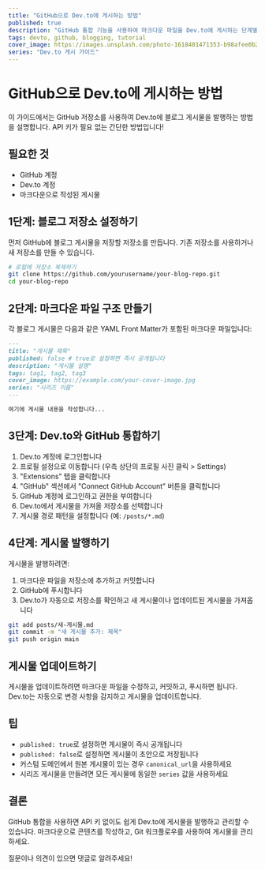 ```yaml
---
title: "GitHub으로 Dev.to에 게시하는 방법"
published: true
description: "GitHub 통합 기능을 사용하여 마크다운 파일을 Dev.to에 게시하는 단계별 가이드"
tags: devto, github, blogging, tutorial
cover_image: https://images.unsplash.com/photo-1618401471353-b98afee0b2eb
series: "Dev.to 게시 가이드"
---
```


# GitHub으로 Dev.to에 게시하는 방법

이 가이드에서는 GitHub 저장소를 사용하여 Dev.to에 블로그 게시물을 발행하는 방법을 설명합니다. API 키가 필요 없는 간단한 방법입니다!

## 필요한 것

- GitHub 계정
- Dev.to 계정
- 마크다운으로 작성된 게시물

## 1단계: 블로그 저장소 설정하기

먼저 GitHub에 블로그 게시물을 저장할 저장소를 만듭니다. 기존 저장소를 사용하거나 새 저장소를 만들 수 있습니다.

```bash
# 로컬에 저장소 복제하기
git clone https://github.com/yourusername/your-blog-repo.git
cd your-blog-repo
```

## 2단계: 마크다운 파일 구조 만들기

각 블로그 게시물은 다음과 같은 YAML Front Matter가 포함된 마크다운 파일입니다:

```markdown
---
title: "게시물 제목"
published: false # true로 설정하면 즉시 공개됩니다
description: "게시물 설명"
tags: tag1, tag2, tag3
cover_image: https://example.com/your-cover-image.jpg
series: "시리즈 이름"
---

여기에 게시물 내용을 작성합니다...
```

## 3단계: Dev.to와 GitHub 통합하기

1. Dev.to 계정에 로그인합니다
2. 프로필 설정으로 이동합니다 (우측 상단의 프로필 사진 클릭 > Settings)
3. "Extensions" 탭을 클릭합니다
4. "GitHub" 섹션에서 "Connect GitHub Account" 버튼을 클릭합니다
5. GitHub 계정에 로그인하고 권한을 부여합니다
6. Dev.to에서 게시물을 가져올 저장소를 선택합니다
7. 게시물 경로 패턴을 설정합니다 (예: `/posts/*.md`)

## 4단계: 게시물 발행하기

게시물을 발행하려면:

1. 마크다운 파일을 저장소에 추가하고 커밋합니다
2. GitHub에 푸시합니다
3. Dev.to가 자동으로 저장소를 확인하고 새 게시물이나 업데이트된 게시물을 가져옵니다

```bash
git add posts/새-게시물.md
git commit -m "새 게시물 추가: 제목"
git push origin main
```

## 게시물 업데이트하기

게시물을 업데이트하려면 마크다운 파일을 수정하고, 커밋하고, 푸시하면 됩니다. Dev.to는 자동으로 변경 사항을 감지하고 게시물을 업데이트합니다.

## 팁

- `published: true`로 설정하면 게시물이 즉시 공개됩니다
- `published: false`로 설정하면 게시물이 초안으로 저장됩니다
- 커스텀 도메인에서 원본 게시물이 있는 경우 `canonical_url`을 사용하세요
- 시리즈 게시물을 만들려면 모든 게시물에 동일한 `series` 값을 사용하세요

## 결론

GitHub 통합을 사용하면 API 키 없이도 쉽게 Dev.to에 게시물을 발행하고 관리할 수 있습니다. 마크다운으로 콘텐츠를 작성하고, Git 워크플로우를 사용하여 게시물을 관리하세요.

질문이나 의견이 있으면 댓글로 알려주세요!
